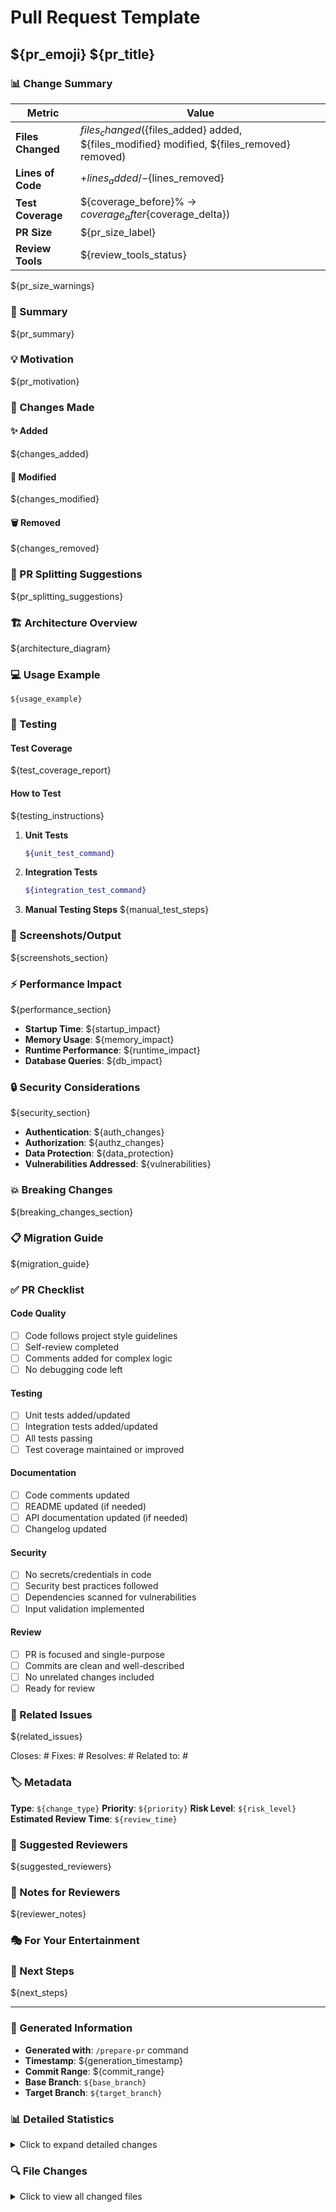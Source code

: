 # Pull Request Template

<!--
This template is used by the /prepare-pr slash command.
Sections marked with placeholders ${} will be auto-populated.
WhatTheDiff placeholders (wtd:) can be used for AI-generated content.
-->

## ${pr_emoji} ${pr_title}

### 📊 Change Summary
| Metric | Value |
|--------|-------|
| **Files Changed** | ${files_changed} (${files_added} added, ${files_modified} modified, ${files_removed} removed) |
| **Lines of Code** | +${lines_added} / -${lines_removed} |
| **Test Coverage** | ${coverage_before}% → ${coverage_after}% (${coverage_delta}) |
| **PR Size** | ${pr_size_label} |
| **Review Tools** | ${review_tools_status} |

${pr_size_warnings}

### 🎯 Summary
${pr_summary}

<!-- WhatTheDiff AI Summary (remove if using /prepare-pr) -->
<!-- wtd:summary -->

<!-- This section is auto-generated from commit messages and PR analysis -->

### 💡 Motivation
${pr_motivation}

<!-- Why is this change needed? What problem does it solve? -->

### 🔄 Changes Made

#### ✨ Added
${changes_added}

#### 📝 Modified
${changes_modified}

#### 🗑️ Removed
${changes_removed}

### 🔀 PR Splitting Suggestions
${pr_splitting_suggestions}

<!-- This section appears only when PR exceeds size limits -->

### 🏗️ Architecture Overview
${architecture_diagram}

<!-- Mermaid diagram or ASCII art showing component relationships if significant architectural changes -->

### 💻 Usage Example
```${primary_language}
${usage_example}
```

<!-- Key code example showing how to use the new/modified functionality -->

### 🧪 Testing

#### Test Coverage
${test_coverage_report}

#### How to Test
${testing_instructions}

1. **Unit Tests**
   ```bash
   ${unit_test_command}
   ```

2. **Integration Tests**
   ```bash
   ${integration_test_command}
   ```

3. **Manual Testing Steps**
   ${manual_test_steps}

### 📸 Screenshots/Output
${screenshots_section}

<!-- Add screenshots, command output, or UI changes if applicable -->

### ⚡ Performance Impact
${performance_section}

- **Startup Time**: ${startup_impact}
- **Memory Usage**: ${memory_impact}
- **Runtime Performance**: ${runtime_impact}
- **Database Queries**: ${db_impact}

### 🔒 Security Considerations
${security_section}

- **Authentication**: ${auth_changes}
- **Authorization**: ${authz_changes}
- **Data Protection**: ${data_protection}
- **Vulnerabilities Addressed**: ${vulnerabilities}

### 💥 Breaking Changes
${breaking_changes_section}

<!-- List any breaking changes and migration steps -->

### 📋 Migration Guide
${migration_guide}

<!-- Step-by-step migration instructions if breaking changes exist -->

### ✅ PR Checklist

#### Code Quality
- [ ] Code follows project style guidelines
- [ ] Self-review completed
- [ ] Comments added for complex logic
- [ ] No debugging code left

#### Testing
- [ ] Unit tests added/updated
- [ ] Integration tests added/updated
- [ ] All tests passing
- [ ] Test coverage maintained or improved

#### Documentation
- [ ] Code comments updated
- [ ] README updated (if needed)
- [ ] API documentation updated (if needed)
- [ ] Changelog updated

#### Security
- [ ] No secrets/credentials in code
- [ ] Security best practices followed
- [ ] Dependencies scanned for vulnerabilities
- [ ] Input validation implemented

#### Review
- [ ] PR is focused and single-purpose
- [ ] Commits are clean and well-described
- [ ] No unrelated changes included
- [ ] Ready for review

### 🔗 Related Issues
${related_issues}

<!-- GitHub will auto-close issues with these keywords: -->
Closes: #
Fixes: #
Resolves: #
Related to: #

### 🏷️ Metadata

**Type**: `${change_type}`
**Priority**: `${priority}`
**Risk Level**: `${risk_level}`
**Estimated Review Time**: `${review_time}`

### 👥 Suggested Reviewers
${suggested_reviewers}

<!-- Based on code ownership and expertise areas -->

### 📝 Notes for Reviewers
${reviewer_notes}

<!-- Specific areas to focus on or context needed for review -->

### 🎭 For Your Entertainment
<!-- Optional: Add a developer joke or poem about this PR -->
<!-- wtd:joke -->
<!-- wtd:poem -->

### 🚀 Next Steps
${next_steps}

<!-- What happens after this PR is merged? -->

---

### 🤖 Generated Information
- **Generated with**: `/prepare-pr` command
- **Timestamp**: ${generation_timestamp}
- **Commit Range**: ${commit_range}
- **Base Branch**: `${base_branch}`
- **Target Branch**: `${target_branch}`

<!--
Co-Authored-By: ${co_authors}
-->

### 📊 Detailed Statistics
<details>
<summary>Click to expand detailed changes</summary>

${detailed_statistics}

</details>

### 🔍 File Changes
<details>
<summary>Click to view all changed files</summary>

${file_tree}

</details>
